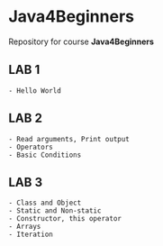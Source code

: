 # Java4Beginners

Repository for course **Java4Beginners**


## LAB 1 
	- Hello World


## LAB 2
	- Read arguments, Print output
	- Operators
	- Basic Conditions
	
## LAB 3 
	- Class and Object
	- Static and Non-static
	- Constructor, this operator
	- Arrays
	- Iteration